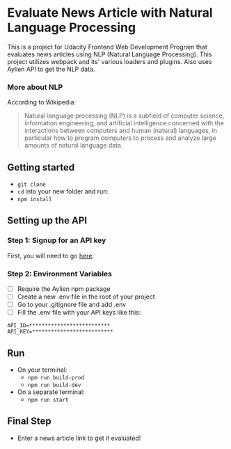 # Evaluate News Article with Natural Language Processing

This is a project for Udacity Frontend Web Development Program that evaluates news articles using NLP (Natural Language Processing). This project utilizes webpack and its' various loaders and plugins. Also uses Aylien API to get the NLP data. 

### More about NLP

According to Wikipedia:

> Natural language processing (NLP) is a subfield of computer science, information engineering, and artificial intelligence
concerned with the interactions between computers and human (natural) languages, in particular how to program computers to
process and analyze large amounts of natural language data.

## Getting started

- `git clone`
- `cd` into your new folder and run:
- `npm install`

## Setting up the API

### Step 1: Signup for an API key
First, you will need to go [here](https://developer.aylien.com/signup).

### Step 2: Environment Variables
- [ ] Require the Aylien npm package
- [ ] Create a new .env file in the root of your project
- [ ] Go to your .gitignore file and add .env
- [ ] Fill the .env file with your API keys like this:
```
API_ID=**************************
API_KEY=**************************
```

## Run
- On your terminal:
    - `npm run build-prod`
    - `npm run build-dev`
- On a separate terminal:
    - `npm run start`

## Final Step
- Enter a news article link to get it evaluated!

